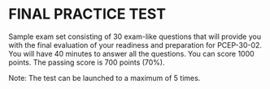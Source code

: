 # FINAL PRACTICE TEST

Sample exam set consisting of 30 exam-like questions that will provide you with the final evaluation of your readiness and preparation for PCEP-30-02. You will have 40 minutes to answer all the questions. You can score 1000 points. The passing score is 700 points (70%).

Note: The test can be launched to a maximum of 5 times.
